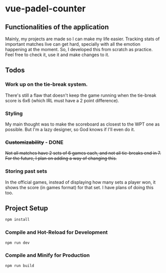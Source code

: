 # vue-padel-counter

## Functionalities of the application

Mainly, my projects are made so I can make my life easier. Tracking stats of important matches live can get hard, specially with all the emotion happening at the moment. So, I developed this from scratch as practice. Feel free to check it, use it and make changes to it.

## Todos

### Work up on the tie-break system.

There's still a flaw that doesn't keep the game running when the tie-break score is 6x6 (which IRL must have a 2 point difference).

### Styling

My main thought was to make the scoreboard as closest to the WPT one as possible. But I'm a lazy designer, so God knows if I'll even do it.

### ~~Customizability~~ - DONE

~~Not all matches have 2 sets of 6 games each, and not all tie-breaks end in 7. For the future, I plan on adding a way of changing this.~~ 

### Storing past sets

In the official games, instead of displaying how many sets a player won, it shows the score (in games format) for that set. I have plans of doing this too.

## Project Setup

```sh
npm install
```

### Compile and Hot-Reload for Development

```sh
npm run dev
```

### Compile and Minify for Production

```sh
npm run build
```
